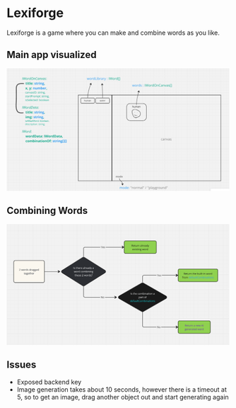 # Lexiforge

Lexiforge is a game where you can make and combine words as you like.

## Main app visualized

![appInfo](src/assets/appInfo.PNG)

## Combining Words

![combiningInfo](src/assets/combiningInfo.PNG)

## Issues

- Exposed backend key
- Image generation takes about 10 seconds, however there is a timeout at 5, so to get an image, drag another object out and start generating again
